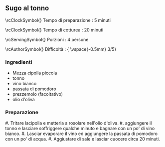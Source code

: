 ## Sugo al tonno

\rcClockSymbol{} Tempo di preparazione
: 5 minuti

\rcClockSymbol{} Tempo di cotturea
: 20 minuti

\rcServingSymbol{} Porzioni
: 4 persone

\rcAuthorSymbol{} Difficoltà
: { \vspace{-0.5mm} 3/5}

### Ingredienti

- Mezza cipolla piccola
- tonno
- vino bianco
- passata di pomodoro
- prezzemolo (facoltativo)
- olio d'oliva

### Preparazione

#. Tritare lacipolla e metterla a rosolare nell'olio d'oliva.
#. aggiungere il tonno e lasciare soffriggere qualche minuto e bagnare con un po' di vino bianco.
#. Lasciar evaporare il vino ed aggiungere la passata di pomodoro con un po' di acqua.
#. Aggiustare di sale e lasciar cuocere circa 20 minuti.
